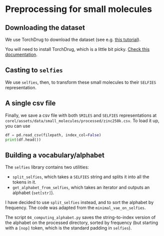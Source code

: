 # Preprocessing for small molecules

## Downloading the dataset

We use TorchDrug to download the dataset (see e.g. [this tutorial](https://torchdrug.ai/docs/tutorials/generation.html#prepare-the-pretraining-dataset)).

You will need to install TorchDrug, which is a little bit picky. [Check this documentation](https://torchdrug.ai/docs/installation.html#installation).

## Casting to `selfies`

We use `selfies`, then, to transform these small molecules to their `SELFIES` representation.

## A single csv file

Finally, we save a csv file with both `SMILES` and `SELFIES` representations at `corel/assets/data/small_molecules/processed/zinc250k.csv`. To load it up, you can use

```python
df = pd.read_csv(filepath, index_col=False)
print(df.head())
```

## Building a vocabulary/alphabet

The `selfies` library contains two utilities:
- `split_selfies`, which takes a `SELFIES` string and splits it into all the tokens in it.
- `get_alphabet_from_selfies`, which takes an iterator and outputs an alphabet (`set[str]`).

I have decided to use `split_selfies` instead, and to sort the alphabet by frequency. The code was adapted from the `minimal_vae_on_selfies`.

The script `04_computing_alphabet.py` saves the string-to-index version of the alphabet on the processed directory, sorted by frequency (but starting with a `[nop]` token, which is the standard padding in `selfies`).

